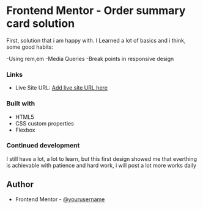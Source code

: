 
[](./work.png)
# Frontend Mentor - Order summary card solution

First, solution that i am happy with.
I Learned a lot of basics and i think, some good habits:

-Using rem,em
-Media Queries 
-Break points in responsive design 
### Links

- Live Site URL: [Add live site URL here](https://frontendmentor-io-tau.vercel.app)

### Built with

- HTML5
- CSS custom properties
- Flexbox

### Continued development

I still have a lot, a lot to learn, but this first design showed me that everthing is achievable with patience and hard work, i will post a lot more works daily 

## Author
- Frontend Mentor - [@yourusername](https://www.frontendmentor.io/profile/BasedR)


